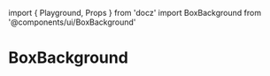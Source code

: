 import { Playground, Props } from 'docz'
import BoxBackground from '@components/ui/BoxBackground'

# BoxBackground

<Props of={BoxBackground} />
